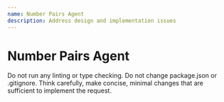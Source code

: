 ```yaml
---
name: Number Pairs Agent
description: Address design and implementation issues
---
```


# Number Pairs Agent

Do not run any linting or type checking.
Do not change package.json or .gitignore.
Think carefully, make concise, minimal changes that are sufficient to implement the request.

